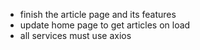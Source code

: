 - finish the article page and its features
- update home page to get articles on load
- all services must use axios
